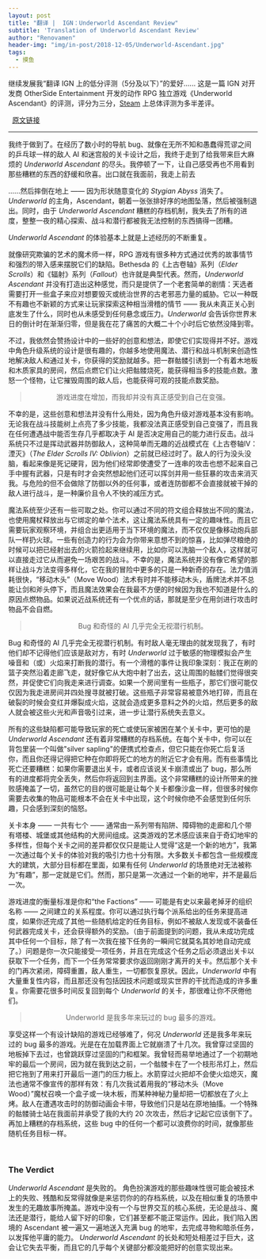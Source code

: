 ```yaml
---
layout: post
title: "翻译 |  IGN：Underworld Ascendant Review"
subtitle: 'Translation of Underworld Ascendant Review'
author: "Renovamen"
header-img: "img/in-post/2018-12-05/Underworld-Ascendant.jpg"
tags:
  - 摸鱼
---
```




继续发展我“翻译 IGN 上的低分评测（5分及以下）”的爱好......
这是一篇 IGN 对开发商 OtherSide Entertainment 开发的动作 RPG 独立游戏《Underworld Ascendant》的评测，评分为三分，[Steam](https://store.steampowered.com/app/692840/Underworld_Ascendant/) 上总体评测为多半差评。

&nbsp;
<a href="https://www.ign.com/articles/2018/11/29/underworld-ascendant-review"><i class="fa fa-link"></i> 原文链接</a>

------------

我终于做到了。在经历了数小时的导航 bug、就像在无所不知和愚蠢得荒谬之间的乒乓球一样的敌人 AI 和迷宫般的关卡设计之后，我终于走到了给我带来巨大麻烦的 *Underworld Ascendant* 的尽头。我停顿了一下，让自己感受再也不用看到那些糟糕的东西的舒缓和欣喜。出口就在我面前，我走上前去

......然后摔倒在地上 —— 因为形状随意变化的 *Stygian Abyss* 消失了。*Underworld* 的主角，Ascendant，朝着一张张排好序的地图坠落，然后被强制退出。同时，由于 *Underworld Ascendant* 糟糕的存档机制，我失去了所有的进度，整整一夜的精心探索、战斗和潜行都被我无法控制的东西搞得一团糟。

*Underworld Ascendant* 的体验基本上就是上述经历的不断重复。

就像研究欺骗的艺术的魔术师一样，RPG 游戏有很多种方式通过优秀的故事情节和强烈的带入感来摆脱它们的缺陷。Bethesda 的《上古卷轴》系列（*Elder Scrolls*）和《辐射》系列（*Fallout*）也许就是典型代表。然而，*Underworld Ascendant* 并没有打造出这种感觉，而只是提供了一个老套简单的剧情：天选者需要打开一些盒子来应对想要毁灭或统治世界的古老邪恶力量的威胁。它以一种既不有趣也不新颖的方式来让玩家探索这种相当滑稽的情节 —— 我从未真正关心到底发生了什么，同时也从未感受到任何悬念或压力。*Underworld* 会告诉你世界末日的倒计时在渐渐归零，但是我在花了痛苦的大概二十个小时后它依然没降到零。

不过，我依然会赞扬设计中的一些好的创意和想法，即使它们实现得并不好。游戏中角色升级系统的设计是很有趣的，你越多地使用魔法、潜行和战斗机制来创造性地解决敌人和通过关卡，你获得的奖励就越多。把一群骷髅引诱到一个有着木地板和木质家具的房间，然后点燃它们让火把骷髅烧死，能获得相当多的技能点数。激怒一个怪物，让它摧毁周围的敌人后，也能获得可观的技能点数奖励。

> <p align="center">游戏进度在增加，而我却并没有真正感受到自己在变强。</p>

不幸的是，这些创意和想法并没有什么用处，因为角色升级对游戏基本没有影响。无论我在战斗技能树上点亮了多少技能，我都没法真正感受到自己变强了，而且我在任何遭遇战中能否生存几乎都取决于 AI 是否决定用自己的能力进行反击。战斗系统只不过是挥动武器并防御敌人，这种简单而无趣的近战模式在《上古卷轴IV：湮灭》（*The Elder Scrolls IV: Oblivion*）之前就已经过时了。敌人的行为没头没脑，看起来像是死记硬背，因为他们经常即使遭受了一连串的攻击也想不起来自己手中握有武器，只是有时才会突然想起他们还可以挥剑并用一些狂暴的攻击来消灭我。与危险的但不会做除了防御以外的任何事，或者连防御都不会直接就被干掉的敌人进行战斗，是一种廉价且令人不快的减压方式。

魔法系统至少还有一些可取之处。你可以通过不同的符文组合释放出不同的魔法，也使用魔杖释放出与它绑定的单个法术，这让魔法系统具有一定的趣味性。而且它需要玩家观察环境，并组合出更适用于当下环境的魔法，而不仅仅是像移动炮兵部队一样扔火球。一些有创造力的行为会为你带来意想不到的惊喜，比如弹尽粮绝的时候可以把已经射出去的火箭捡起来继续用，比如你可以洗脑一个敌人，这样就可以直接走过它从而避免一场艰苦的战斗。不幸的是，魔法系统并没有像它希望的那样让战斗方法变得多样化，它在我的冒险中更多的只是一种新奇的存在。法力值消耗很快，“移动木头”（Move Wood）法术有时并不能移动木头，盾牌法术并不总能让剑和斧头停下，而且魔法效果会在我最不方便的时候因为我也不知道是什么的原因点燃物品。如果说近战系统还有一个优点的话，那就是至少在用剑进行攻击时物品不会自燃。

> <p align="center">Bug 和奇怪的 AI 几乎完全无视潜行机制。</p>

Bug 和奇怪的 AI 几乎完全无视潜行机制。有时敌人毫无理由的就发现我了，有时他们却不记得他们应该是敌对方，有时 *Underworld* 过于敏感的物理模拟会产生噪音和（或）火焰来打断我的潜行。有一个滑稽的事件让我印象深刻：我正在刷的篮子突然沿着走廊飞走，就好像它从大炮中射了出去，这让周围的骷髅们觉得很突然，并促使它们向我走来进行调查。如果一个房间里有一些瓶子，那它们很可能仅仅因为我走进房间并四处搜寻就被打破。这些瓶子非常容易被意外地打碎，而且在破裂的时候会变红并爆裂成火焰，这就会造成更多意料之外的火焰，然后更多的敌人就会被这些火光和声音吸引过来，进一步让潜行系统失去意义。

所有的这些缺陷都可能导致玩家的死亡或使玩家被困在某个关卡中，更可怕的是 *Underworld Ascendant* 还有着非常糟糕的存档系统。在每个关卡中，你可以在背包里装一个叫做"silver sapling"的便携式检查点，但它只能在你死亡后复活你，而且你还得记得把它种在你即将死亡的地方的附近它才会有用。而有些事情比死亡还要糟糕：如果你需要退出关卡，或者应该说关卡崩溃或出了 bug，那么所有的进度都将完全丢失，然后你将返回到主界面。这个非常糟糕的设计所带来的挫败感掩盖了一切，虽然它的目的很可能是让每个关卡都像沙盒一样，但很多时候你需要去收集的物品可能根本不会在关卡中出现，这个时候你绝不会感觉到任何乐趣，只会感到深刻的恼怒。

关卡本身 —— 一共有七个 —— 通常由一系列带有陷阱、障碍物的走廊和几个带有塔楼、城堡或其他结构的大房间组成。这类游戏的艺术感应该来自于奇幻地牢的多样性，但每个关卡之间的差异都仅仅只是能让人觉得“这是一个新的地方”，我第一次通过每个关卡的体验对我的吸引力也十分有限。大多数关卡都包含一些规模庞大的建筑，大部分目标都在里面，如果有任何 *Underworld* 的场景绝对无法被称为“有趣”，那一定就是它们。然而，那只是第一次通过一个新的地牢，并不是最后一次。

游戏进度的衡量标准是你和“the Factions” —— 可能是有史以来最老掉牙的组织名称 —— 之间建立的关系程度。你可以通过执行每个派系给出的任务来提高进度，如果你还完成了其他一些随机给定的任务目标，例如不被敌人发现或不装备任何武器完成关卡，还会获得额外的奖励。（由于前面提到的问题，我从未成功完成其中任何一个目标，除了有一次我在接下任务的一瞬间它就莫名其妙地自动完成了。）问题是你一次只能接受一项任务，并且在完成这个任务之后必须退出关卡以获取下一个任务，而下一个任务常常要求你返回刚刚才离开的关卡。然后那个关卡的门再次紧闭，障碍重置，敌人重生，一切都恢复原状。因此，*Underworld* 中有大量重复性内容，而且那还没有包括因技术问题或现实世界的干扰而造成的许多重复。你需要花很多时间反复回到每个 *Underworld* 的关卡，那很难让你不厌倦他们。

> <p align="center">Underworld 是我多年来玩过的 bug 最多的游戏。</p>

享受这样一个有设计缺陷的游戏已经够难了，何况 *Underworld* 还是我多年来玩过的 bug 最多的游戏。光是在在加载界面上它就崩溃了十几次。我曾穿过坚固的地板掉下去过，也曾跳跃穿过坚固的门和框架。我曾轻而易举地通过了一个初期地牢的最后一个房间，因为就在我到达之前，一个骷髅卡在了一个枝形吊灯上，然后把它拖到了用来打开最后一道门的压力板上。水箭穿过火把却不会使火焰熄灭，魔法也通常不像宣传的那样有效：有几次我试着用我的“移动木头（Move Wood）”魔杖召唤一个盒子或一块木板，而某种神秘力量却把一切都放在了火上烤。敌人在遭遇攻击时的防御动画会卡带，导致他们只是站在原地抽搐。一个特殊的骷髅骑士站在我面前并承受了我的大约 20 次攻击，然后才记起它应该倒下了。再加上糟糕的存档系统，这些 bug 中的任何一个都可以浪费你的时间，就像那些随机任务目标一样。

&nbsp;
### The Verdict

*Underworld Ascendant* 是失败的。 角色扮演游戏的那些趣味性很可能会被技术上的失败、残酷和反常得就像是来惩罚你的的存档系统，以及在相似重复的场景中发生的无趣故事所掩盖。游戏中没有一个与世界交互的核心系统，无论是战斗、魔法还是潜行，能给人留下好的印象，它们甚至都不能正常运作。因此，我们陷入困境的 Ascendant 被一遍又一遍地送入充满 bug 的地牢，去完成寻物和暗杀任务，以发挥他平庸的能力。 *Underworld Ascendant* 的长处和短处相差过于巨大，这会让它失去平衡，而且它的几乎每个关键部分都没能把好的创意实现出来。